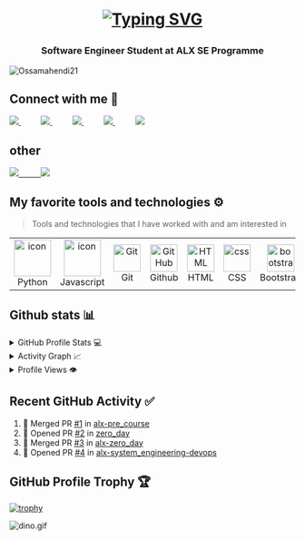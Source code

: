 <h1 align="center">
  
<a href="https://git.io/typing-svg"><img src="https://readme-typing-svg.demolab.com?font=Fira+Code&weight=500&size=22&pause=1000&color=000000&width=435&lines=Hi+%F0%9F%91%8B%2C+I'm+Oussama+Hendi" alt="Typing SVG" /></a>
  
 <h3 align="center">Software Engineer Student at ALX SE Programme</h3>
  
  <p align="left"> <img src="https://komarev.com/ghpvc/?username=Ossamahendi21&label=Profile%20views&color=0e75b6&style=for-the-badge" alt="Ossamahendi21" /> </p>

## Connect with me 📧
  
<a href="https://www.instagram.com/oussama.hendi/">
<img src="https://img.shields.io/badge/Instagram-%23E4405F.svg?style=for-the-badge&logo=Instagram&logoColor=white">
 </a>         
&nbsp;&nbsp;&nbsp;&nbsp;&nbsp;&nbsp;&nbsp;&nbsp;
<a href="https://discord.com/users/545738140162195471/">
  <img src="https://img.shields.io/badge/Discord-%235865F2.svg?style=for-the-badge&logo=discord&logoColor=white">
  </a>
 &nbsp;&nbsp;&nbsp;&nbsp;&nbsp;&nbsp;&nbsp;&nbsp;
<a href="https://twitter.com/OssamaHindi/">
<img src="https://img.shields.io/badge/Twitter-%231DA1F2.svg?style=for-the-badge&logo=Twitter&logoColor=white">  
  </a>
 &nbsp;&nbsp;&nbsp;&nbsp;&nbsp;&nbsp;&nbsp;&nbsp;
  <a href="https://app.slack.com/client/T04QEQZ329H/D04QTVCPYTB/rimeto_profile/U04Q8NEV3JA/">
  <img src="https://img.shields.io/badge/Slack-4A154B?style=for-the-badge&logo=slack&logoColor=white">
  </a>
  &nbsp;&nbsp;&nbsp;&nbsp;&nbsp;&nbsp;&nbsp;&nbsp;
  <a href="https://www.facebook.com/people/Oussama-Hendi/pfbid0jTarD4RgFdfnQFW2qnrdA8FXeorGi1bMTxv3kEgiumbUVex7RszMvwcDLsuYUhB3l/">
<img src="https://img.shields.io/badge/Facebook-%231877F2.svg?style=for-the-badge&logo=Facebook&logoColor=white">
  </a>

  ## other
  
  <a href="https://github.com/Ossamahendi21/">
<img src="https://img.shields.io/badge/github-%23121011.svg?style=for-the-badge&logo=github&logoColor=white">  
  &nbsp;&nbsp;&nbsp;&nbsp;&nbsp;&nbsp;&nbsp;&nbsp;
  <a href="https://open.spotify.com/user/5ok5f7useewlc0efun3ajwnim/">
    <img src="https://img.shields.io/badge/Spotify-1ED760?style=for-the-badge&logo=spotify&logoColor=white">
  </a>


## My favorite tools and technologies ⚙️ 
 
 > Tools and technologies that I have worked with and am interested in
  <table>
  <tr>
   <td align="center" width="96">
      <a href="#macropower-tech">
        <img src="https://techstack-generator.vercel.app/python-icon.svg" alt="icon" width="65" height="65" />
      </a>
      <br>Python
    </td>
    <td align="center" width="96">
        <img src="https://techstack-generator.vercel.app/js-icon.svg" alt="icon" width="65" height="65" />
      <br>Javascript
    </td>
    <td align="center" width="96"> 
        <img src="https://user-images.githubusercontent.com/25181517/192108372-f71d70ac-7ae6-4c0d-8395-51d8870c2ef0.png" width="48" height="48" alt="Git" />
      <br>Git
    </td>
    <td align="center" width="96">
        <img src="https://user-images.githubusercontent.com/25181517/192108374-8da61ba1-99ec-41d7-80b8-fb2f7c0a4948.png" width="48" height="48" alt="GitHub" />
      <br>Github
    </td>
    <td align="center"  width="96">
        <img src="https://skillicons.dev/icons?i=html" width="48" height="48" alt="HTML" />
      <br>HTML
    </td>
    <td align="center" width="96">
        <img src="https://skillicons.dev/icons?i=css" width="48" height="48" alt="css" />
      <br>CSS
    </td>
    <td align="center"  width="96">
        <img src="https://skillicons.dev/icons?i=bootstrap" width="48" height="48" alt="bootstrap" />
      <br>Bootstrap
    </td>
    <td align="center"  width="96">
    <img src="https://skillicons.dev/icons?i=c" width="48" height="48" alt="c" />
       <br>c
    </td>
 </tr>
</table>  
    
## Github stats 📊 

<details> 
  <summary>GitHub Profile Stats 💻</summary>
  <br/>
    <a href="https://github.com/anuraghazra/github-readme-stats"><img alt="rzashakeri's Github Stats" src="https://github-readme-stats.vercel.app/api/?username=Ossamahendi21&show_icons=true&count_private=true&theme=default&hide_border=true&bg_color=fff&title_color=00E676&icon_color=00E676" height="192px"/></a>
  <a href="https://github.com/anuraghazra/github-readme-stats"><img alt="rzashakeri's Top Languages" src="https://github-readme-stats.vercel.app/api/top-langs/?username=Ossamahendi21&langs_count=8&layout=compact&theme=default&hide_border=true&bg_color=fff&title_color=000&icon_color=000&hide=Jupyter%20Notebook" height="150px"/></a>
  <br/>
</details>

<details>
  <summary>Activity Graph 📈</summary>
  <br/>
 
<a href="https://github.com/ashutosh00710/github-readme-activity-graph"><img alt="rzashakeri's Activity Graph" src="https://github-readme-activity-graph.cyclic.app/graph?username=Ossamahendi21&bg_color=ffffff&color=000000&line=00ea70&point=403d3d&area=true&hide_border=true" /></a>
</details>

<details>
  <summary>Profile Views 👁️</summary>
  <br/>
  <img src="https://komarev.com/ghpvc/?username=Ossamahendi21&label=PROFILE+VIEWS&style=for-the-badge&color=brightgreen">

</details>

## Recent GitHub Activity ✅
    
<!--START_SECTION:activity-->
1. 🎉 Merged PR [#1](https://github.com/Ossamahendi21/alx-pre_course/pull/1) in [alx-pre_course](https://github.com/Ossamahendi21/alx-pre_course)
2. 💪 Opened PR [#2](https://github.com/Ossamahendi21/zero_day/pull/2) in [zero_day](https://github.com/Ossamahendi21/zero_day)         
3. 🎉 Merged PR [#3](https://github.com/Ossamahendi21/alx-zero_day/pull/3) in [alx-zero_day](https://github.com/Ossamahendi21/alx-zero_day)
4. 💪 Opened PR [#4](https://github.com/Ossamahendi21/alx-system_engineering-devops/pull/4) in [alx-system_engineering-devops](https://github.com/Ossamahendi21/alx-system_engineering-devops)
<!--END_SECTION:activity-->

## GitHub Profile Trophy 🏆
    
[![trophy](https://github-profile-trophy.vercel.app/?username=Ossamahendi21&row=1&margin-w=40)](https://github.com/ryo-ma/github-profile-trophy)

<img data-target="animated-image.replacedImage" alt="dino.gif" class="AnimatedImagePlayer-animatedImage" src="https://github.com/saadeghi/saadeghi/raw/master/dino.gif" style="display: block; opacity: 1;">
